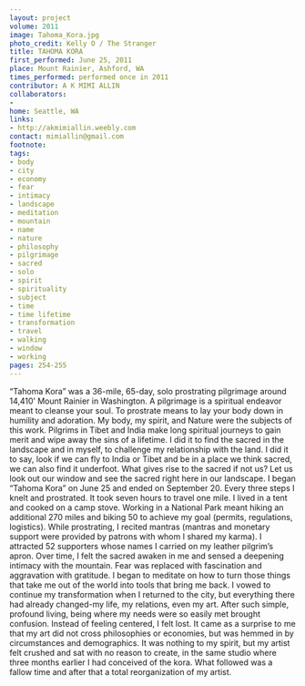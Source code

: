 ```yaml
---
layout: project
volume: 2011
image: Tahoma_Kora.jpg
photo_credit: Kelly O / The Stranger
title: TAHOMA KORA
first_performed: June 25, 2011
place: Mount Rainier, Ashford, WA
times_performed: performed once in 2011
contributor: A K MIMI ALLIN
collaborators:
- 
home: Seattle, WA
links:
- http://akmimiallin.weebly.com
contact: mimiallin@gmail.com
footnote: 
tags:
- body
- city
- economy
- fear
- intimacy
- landscape
- meditation
- mountain
- name
- nature
- philosophy
- pilgrimage
- sacred
- solo
- spirit
- spirituality
- subject
- time
- time lifetime
- transformation
- travel
- walking
- window
- working
pages: 254-255
---
```


“Tahoma Kora” was a 36-mile, 65-day, solo prostrating pilgrimage around 14,410’ Mount Rainier in Washington. A pilgrimage is a spiritual endeavor meant to cleanse your soul. To prostrate means to lay your body down in humility and adoration. My body, my spirit, and Nature were the subjects of this work. Pilgrims in Tibet and India make long spiritual journeys to gain merit and wipe away the sins of a lifetime. I did it to find the sacred in the landscape and in myself, to challenge my relationship with the land. I did it to say, look if we can fly to India or Tibet and be in a place we think sacred, we can also find it underfoot. What gives rise to the sacred if not us? Let us look out our window and see the sacred right here in our landscape. I began “Tahoma Kora” on June 25 and ended on September 20. Every three steps I knelt and prostrated. It took seven hours to travel one mile. I lived in a tent and cooked on a camp stove. Working in a National Park meant hiking an additional 270 miles and biking 50 to achieve my goal (permits, regulations, logistics). While prostrating, I recited mantras (mantras and monetary support were provided by patrons with whom I shared my karma). I attracted 52 supporters whose names I carried on my leather pilgrim’s apron. Over time, I felt the sacred awaken in me and sensed a deepening intimacy with the mountain. Fear was replaced with fascination and aggravation with gratitude. I began to meditate on how to turn those things that take me out of the world into tools that bring me back. I vowed to continue my transformation when I returned to the city, but everything there had already changed-my life, my relations, even my art. After such simple, profound living, being where my needs were so easily met brought confusion. Instead of feeling centered, I felt lost. It came as a surprise to me that my art did not cross philosophies or economies, but was hemmed in by circumstances and demographics. It was nothing to my spirit, but my artist felt crushed and sat with no reason to create, in the same studio where three months earlier I had conceived of the kora. What followed was a fallow time and after that a total reorganization of my artist.
